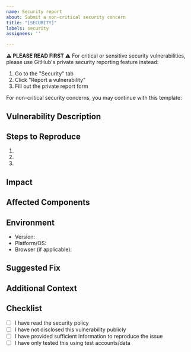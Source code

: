 ```yaml
---
name: Security report
about: Submit a non-critical security concern
title: "[SECURITY]"
labels: security
assignees: ''

---
```


**⚠️ PLEASE READ FIRST ⚠️**
For critical or sensitive security vulnerabilities, please use GitHub's private security reporting feature instead:
1. Go to the "Security" tab
2. Click "Report a vulnerability"
3. Fill out the private report form

For non-critical security concerns, you may continue with this template:

## Vulnerability Description
<!-- Provide a clear and detailed description of the security vulnerability -->

## Steps to Reproduce
1. 
2. 
3. 

## Impact
<!-- Describe the potential impact of this vulnerability if exploited -->

## Affected Components
<!-- Which parts of the application are affected? -->

## Environment
- Version: 
- Platform/OS: 
- Browser (if applicable): 

## Suggested Fix
<!-- If you have ideas on how to fix this vulnerability, please share them -->

## Additional Context
<!-- Add any other relevant information about the vulnerability -->

## Checklist
- [ ] I have read the security policy
- [ ] I have not disclosed this vulnerability publicly
- [ ] I have provided sufficient information to reproduce the issue
- [ ] I have only tested this using test accounts/data
